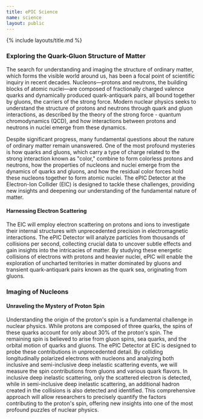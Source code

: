 ```yaml
---
title: ePIC Science
name: science
layout: public
---
```


{% include layouts/title.md %}

### Exploring the Quark-Gluon Structure of Matter

The search for understanding and imaging the structure of ordinary matter, which forms the visible world around us, has been a focal point of scientific inquiry in recent decades. Nucleons—protons and neutrons, the building blocks of atomic nuclei—are composed of fractionally charged valence quarks and dynamically produced quark-antiquark pairs, all bound together by gluons, the carriers of the strong force. Modern nuclear physics seeks to understand the structure of protons and neutrons through quark and gluon interactions, as described by the theory of the strong force - quantum chromodynamics (QCD), and how interactions between protons and neutrons in nuclei emerge from these dynamics.

Despite significant progress, many fundamental questions about the nature of ordinary matter remain unanswered. One of the most profound mysteries is how quarks and gluons, which carry a type of charge related to the strong interaction known as "color," combine to form colorless protons and neutrons, how the properties of nucleons and nuclei emerge from the dynamics of quarks and gluons, and how the residual color forces hold these nucleons together to form atomic nuclei. The ePIC Detector at the Electron-Ion Collider (EIC) is designed to tackle these challenges, providing new insights and deepening our understanding of the fundamental nature of matter.

#### Harnessing Electron Scattering

The EIC will employ electron scattering on protons and ions to investigate their internal structures with unprecedented precision in electromagnetic interactions. The ePIC Detector will analyze particles from thousands of collisions per second, collecting crucial data to uncover subtle effects and gain insights into the intricacies of matter. By studying these energetic collisions of electrons with protons and heavier nuclei, ePIC will enable the exploration of uncharted territories in matter dominated by gluons and transient quark-antiquark pairs known as the quark sea, originating from gluons.

### Imaging of Nucleons

#### Unraveling the Mystery of Proton Spin

Understanding the origin of the proton's spin is a fundamental challenge in nuclear physics. While protons are composed of three quarks, the spins of these quarks account for only about 30% of the proton's spin. The remaining spin is believed to arise from gluon spins, sea quarks, and the orbital motion of quarks and gluons. The ePIC Detector at EIC is designed to probe these contributions in unprecedented detail. By colliding longitudinally polarized electrons with nucleons and analyzing both inclusive and semi-inclusive deep inelastic scattering events, we will measure the spin contributions from gluons and various quark flavors. In inclusive deep inelastic scattering, only the scattered electron is detected, while in semi-inclusive deep inelastic scattering, an additional hadron created in the collisions is also detected and identified. This comprehensive approach will allow researchers to precisely quantify the factors contributing to the proton's spin, offering new insights into one of the most profound puzzles of nuclear physics.


